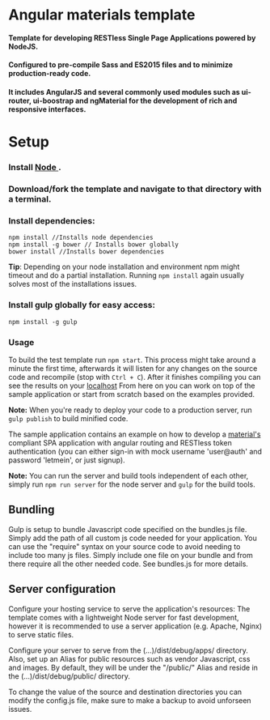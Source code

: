# Angular materials template 
#### Template for developing RESTless Single Page Applications powered by NodeJS. 
#### Configured to pre-compile Sass and ES2015 files and to minimize production-ready code.
#### It includes AngularJS and several commonly used modules such as ui-router, ui-boostrap and ngMaterial for the development of rich and responsive interfaces.

# Setup

### Install [Node ](https://nodejs.org/en/).
### Download/fork the template and navigate to that directory with a terminal.
### Install dependencies:
```
npm install //Installs node dependencies
npm install -g bower // Installs bower globally
bower install //Installs bower dependencies
```
**Tip**: Depending on your node installation and environment npm might timeout and do a partial installation. 
	Running `npm install` again usually solves most of the installations issues.

### Install gulp globally for easy access:
`npm install -g gulp`

### Usage
To build the test template run `npm start`. This process might take around a minute the first time, afterwards it will listen for any changes on the source code and recompile (stop with `Ctrl + C`). After it finishes compiling you can see the results on your [localhost](http://localhost)
From here on you can work on top of the sample application or start from scratch based on the examples provided.

**Note:** When you're ready to deploy your code to a production server, run `gulp publish` to build minified code.  

The sample application contains an example on how to develop a [material's](https://www.google.com/design/spec/material-design/introduction.html#) compliant SPA application with angular routing and RESTless token authentication (you can either sign-in with mock username 'user@auth' and password 'letmein', or just signup).

**Note:** You can run the server and build tools independent of each other, simply run `npm run server` for the node server and `gulp` for the build tools.


## Bundling 
Gulp is setup to bundle Javascript code specified on the bundles.js file. Simply add the path of all custom js code
needed for your application. You can use the "require" syntax on your source code to avoid needing to include too many js files. Simply include one file on your bundle and from there require all the other needed code. See bundles.js for more details. 

## Server configuration
Configure your hosting service to serve the application's resources:
The template comes with a lightweight Node server for fast development, however it is recommended to use a server application (e.g. Apache, Nginx) to serve static files. 

Configure your server to serve from the (...)/dist/debug/apps/<your-app-name> directory.
Also, set up an Alias for public resources such as vendor Javascript, css and images. By default, they will be under the "/public/" Alias and reside in the (...)/dist/debug/public/ directory. 

To change the value of the source and destination directories you can modify the config.js file, make sure to make a backup to avoid unforseen issues.   



 
